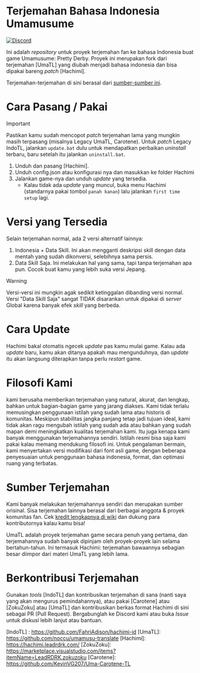 # Terjemahan Bahasa Indonesia Umamusume 
[![Discord](https://img.shields.io/discord/980222697151807488?logo=discord&logoColor=4bba35&label=Discord)](https://discord.gg/Hx8FpDwRjw)

Ini adalah *repository* untuk proyek terjemahan fan ke bahasa Indonesia buat game Umamusume: Pretty Derby.
Proyek ini merupakan fork dari terjemahan [UmaTL] yang diubah menjadi bahasa indonesia dan bisa dipakai bareng *patch* [Hachimi].

Terjemahan-terjemahan di sini berasal dari [sumber-sumber ini](#translation-sources).

# Cara Pasang / Pakai 

> [!IMPORTANT]
> Pastikan kamu sudah mencopot *patch* terjemahan lama yang mungkin masih terpasang (misalnya Legacy UmaTL, Carotene).
> Untuk *patch* Legacy IndoTL, jalankan `update.bat` dulu untuk mendapatkan perbaikan *uninstall* terbaru, baru setelah itu jalankan `uninstall.bat`.

1.  Unduh dan pasang [Hachimi].
2.  Unduh config.json atau konfigurasi nya dan masukkan ke folder Hachimi
3.  Jalankan game-nya dan unduh *update* yang tersedia.
    *   Kalau tidak ada *update* yang muncul, buka menu Hachimi (standarnya pakai tombol `panah kanan`) lalu jalankan `first time setup` lagi.

# Versi yang Tersedia
Selain terjemahan normal, ada 2 versi alternatif lainnya:

1.  Indonesia + Data Skill. Ini akan mengganti deskripsi skill dengan data mentah yang sudah dikonversi, selebihnya sama persis.
2.  Data Skill Saja. Ini melakukan hal yang sama, tapi tanpa terjemahan apa pun. Cocok buat kamu yang lebih suka versi Jepang.

> [!WARNING]
> Versi-versi ini mungkin agak sedikit ketinggalan dibanding versi normal.
> Versi "Data Skill Saja" sangat TIDAK disarankan untuk dipakai di *server* Global karena banyak efek *skill* yang berbeda.

# Cara Update
Hachimi bakal otomatis ngecek *update* pas kamu mulai game. Kalau ada *update* baru, kamu akan ditanya apakah mau mengunduhnya, dan *update* itu akan langsung diterapkan tanpa perlu *restart* game.

# Filosofi Kami
kami berusaha memberikan terjemahan yang natural, akurat, dan lengkap, bahkan untuk bagian-bagian game yang jarang diakses. Kami tidak terlalu memusingkan penggunaan istilah yang sudah lama atau historis di komunitas. Meskipun stabilitas jangka panjang tetap jadi tujuan ideal, kami tidak akan ragu mengubah istilah yang sudah ada atau bahkan yang sudah mapan demi meningkatkan kualitas terjemahan kami. Itu juga kenapa kami banyak menggunakan terjemahannya sendiri. Istilah resmi bisa saja kami pakai kalau memang mendukung filosofi ini.
Untuk pengalaman bermain, kami menyertakan versi modifikasi dari font asli game, dengan beberapa penyesuaian untuk penggunaan bahasa indonesia, format, dan optimasi ruang yang terbatas.

# Sumber Terjemahan
Kami banyak melakukan terjemahannya sendiri dan merupakan sumber orisinal. Sisa terjemahan lainnya berasal dari berbagai anggota & proyek komunitas fan.
Cek [kredit lengkapnya di wiki](../../wiki/Translation-Progress) dan dukung para kontributornya kalau kamu bisa!

UmaTL adalah proyek terjemahan game secara penuh yang pertama, dan terjemahannya sudah banyak dipinjam oleh proyek-proyek lain selama bertahun-tahun.
Ini termasuk Hachimi: terjemahan bawaannya sebagian besar diimpor dari materi UmaTL yang lebih lama.

# Berkontribusi Terjemahan
Gunakan *tools* [IndoTL] dan kontribusikan terjemahan di sana (nanti saya yang akan mengurus pemindahannya), atau pakai [Carotene] atau [ZokuZoku] atau [UmaTL] dan kontribusikan berkas format Hachimi di sini sebagai PR (Pull Request). Bergabunglah ke Discord kami atau buka *Issue* untuk diskusi lebih lanjut atau bantuan.

[IndoTL] : https://github.com/FahriAdison/hachimi-id
[UmaTL]: https://github.com/noccu/umamusu-translate
[Hachimi]: https://hachimi.leadrdrk.com/
[ZokuZoku]: https://marketplace.visualstudio.com/items?itemName=LeadRDRK.zokuzoku
[Carotene]: https://github.com/KevinVG207/Uma-Carotene-TL
